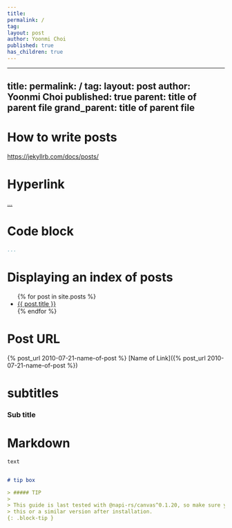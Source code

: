 ```yaml
---
title: 
permalink: /
tag: 
layout: post
author: Yoonmi Choi
published: true
has_children: true
---
```


---
title: 
permalink: /
tag: 
layout: post
author: Yoonmi Choi
published: true
parent: title of parent file
grand_parent: title of parent file
---


# How to write posts
https://jekyllrb.com/docs/posts/


# Hyperlink
<a href="..."> ... </a>  


# Code block
```yaml
...

```

# Displaying an index of posts
<ul>
  {% for post in site.posts %}
    <li>
      <a href="{{ post.url }}">{{ post.title }}</a>
    </li>
  {% endfor %}
</ul>

# Post URL
{% post_url 2010-07-21-name-of-post %}
[Name of Link]({% post_url 2010-07-21-name-of-post %})


# subtitles
### Sub title 



# Markdown

```markdown
text
```

```markdown

# tip box

> ##### TIP
>
> This guide is last tested with @napi-rs/canvas^0.1.20, so make sure you have
> this or a similar version after installation.
{: .block-tip }